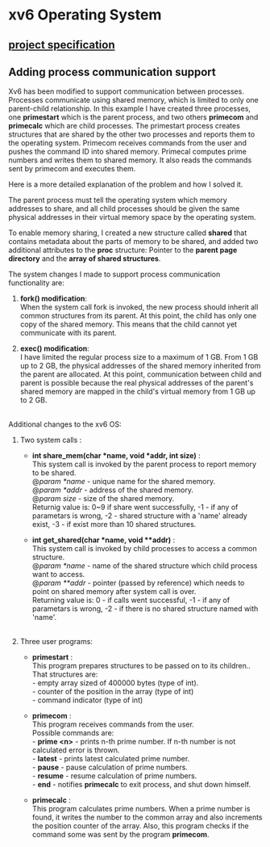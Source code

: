 # xv6 Operating System

## [project specification](OS-Domaći3.pdf)

## Adding process communication support

Xv6 has been modified to support communication between processes. Processes communicate using shared memory, which is limited to only one parent-child relationship. In this example I have created three processes, one **primestart** which is the parent process, and two others **primecom** and **primecalc** which are child processes. The primestart process creates structures that are shared by the other two processes and reports them to the operating system. Primecom receives commands from the user and pushes the command ID into shared memory. Primecal computes prime numbers and writes them to shared memory. It also reads the commands sent by primecom and executes them.<br/>

Here is a more detailed explanation of the problem and how I solved it.<br/>

The parent process must tell the operating system which memory addresses to share, and all child processes should be given the same physical addresses in their virtual memory space by the operating system.<br/>

To enable memory sharing, I created a new structure called **shared** that contains metadata about the parts of memory to be shared, and added two additional attributes to the **proc** structure: Pointer to the **parent page directory** and the **array of shared structures**.<br/>

The system changes I made to support process communication functionality are:<br/>

1.  **fork() modification**:<br/>
    When the system call fork is invoked, the new process should inherit all common structures from its parent. At this point, the child has only one copy of the shared memory. This means that the child cannot yet communicate with its parent.<br/>

2.  **exec() modification**:<br/>
    I have limited the regular process size to a maximum of 1 GB. From 1 GB up to 2 GB, the physical addresses of the shared memory inherited from the parent are allocated. At this point, communication between child and parent is possible because the real physical addresses of the parent's shared memory are mapped in the child's virtual memory from 1 GB up to 2 GB.<br/><br/>

Additional changes to the xv6 OS:<br/>

1. Two system calls :<br/>
    
    -   **int share_mem(char \*name, void \*addr, int size)** :<br/>
        This system call is invoked by the parent process to report memory to be shared.<br/>
        @*param \*name* - unique name for the shared memory.<br/>
        @*param \*addr* - address of the shared memory.<br/>
        @*param size* - size of the shared memory.<br/>
        Returnig value is: 0\~9 if share went successfully, -1 - if any of parametars is wrong, -2 - shared structure with a 'name' already exist, -3 - if exist more than 10 shared structures.<br/>

    -   **int get_shared(char \*name, void \*\*addr)** :<br/>
        This system call is invoked by child processes to access a common structure.<br/>
        @*param \*name* - name of the shared structure which child process want to access.<br/>
        @*param \*\*addr* - pointer (passed by reference) which needs to point on shared memory after system call is over.<br/>
        Returning value is: 0 - if calls went successful, -1 - if any of parametars is wrong, -2 - if there is no shared structure named with 'name'.<br/><br/>

2. Three user programs:<br/>

    -   **primestart** :<br/>
        This program prepares structures to be passed on to its children..<br/>
        That structures are:<br/>
            - empty array sized of 400000 bytes (type of int).<br/>
            - counter of the position in the array (type of int)<br/>
            - command indicator (type of int)<br/>

    -   **primecom** :<br/>
        This program receives commands from the user.<br/>
        Possible commands are:<br/>
            - **prime \<n\>** - prints n-th prime number. If n-th number is not calculated error is thrown.<br/>
            - **latest** - prints latest calculated prime number.<br/>
            - **pause** - pause calculation of prime numbers.<br/>
            - **resume** - resume calculation of prime numbers.<br/>
            - **end** - notifies **primecalc** to exit process, and shut down himself.<br/>

    -   **primecalc** :<br/>
        This program calculates prime numbers. When a prime number is found, it writes the number to the common array and also increments the position counter of the array. Also, this program checks if the command some was sent by the program **primecom**.
